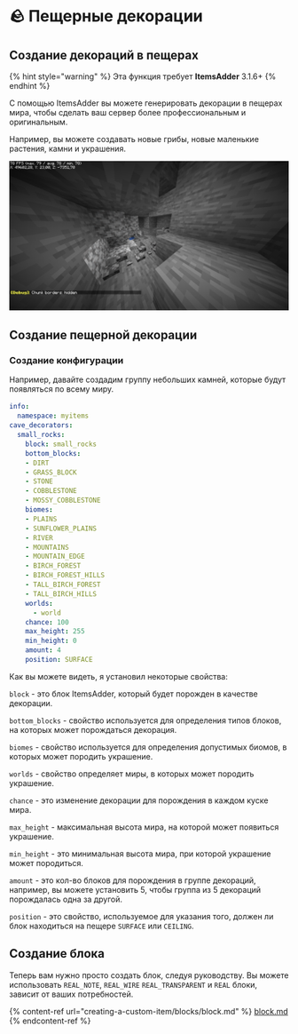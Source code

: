 # 🪨 Пещерные декорации

## Создание декораций в пещерах

{% hint style="warning" %}
Эта функция требует **ItemsAdder** 3.1.6+
{% endhint %}

С помощью ItemsAdder вы можете генерировать декорации в пещерах мира, чтобы сделать ваш сервер более профессиональным и оригинальным.

Например, вы можете создавать новые грибы, новые маленькие растения, камни и украшения.

![](<../../.gitbook/assets/image (81).png>)

## Создание пещерной декорации

### Создание конфигурации

Например, давайте создадим группу небольших камней, которые будут появляться по всему миру.

```yaml
info:
  namespace: myitems
cave_decorators:
  small_rocks:
    block: small_rocks
    bottom_blocks:
    - DIRT
    - GRASS_BLOCK
    - STONE
    - COBBLESTONE
    - MOSSY_COBBLESTONE
    biomes:
    - PLAINS
    - SUNFLOWER_PLAINS
    - RIVER
    - MOUNTAINS
    - MOUNTAIN_EDGE
    - BIRCH_FOREST
    - BIRCH_FOREST_HILLS
    - TALL_BIRCH_FOREST
    - TALL_BIRCH_HILLS
    worlds:
      - world
    chance: 100
    max_height: 255 
    min_height: 0
    amount: 4
    position: SURFACE
```

Как вы можете видеть, я установил некоторые свойства:

`block` - это блок ItemsAdder, который будет порожден в качестве декорации.

`bottom_blocks` - свойство используется для определения типов блоков, на которых может порождаться декорация.

`biomes` - свойство используется для определения допустимых биомов, в которых может породить украшение.

`worlds` - свойство определяет миры, в которых может породить украшение.

`chance` - это изменение декорации для порождения в каждом куске мира.

`max_height` - максимальная высота мира, на которой может появиться украшение.

`min_height` - это минимальная высота мира, при которой украшение может породиться.

`amount` - это кол-во блоков для порождения в группе декораций, например, вы можете установить 5, чтобы группа из 5 декораций порождалась одна за другой.

`position` - это свойство, используемое для указания того, должен ли блок находиться на пещере `SURFACE` или `CEILING`.

## Создание блока

Теперь вам нужно просто создать блок, следуя руководству. Вы можете использовать `REAL_NOTE`, `REAL_WIRE` `REAL_TRANSPARENT` и `REAL` блоки, зависит от ваших потребностей.

{% content-ref url="creating-a-custom-item/blocks/block.md" %}
[block.md](creating-a-custom-item/blocks/block.md)
{% endcontent-ref %}
